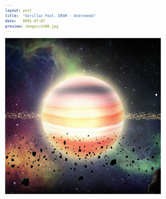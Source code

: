 ```yaml
---
layout: post
title:  "Gorillaz Feat. DRAM - Andromeda"
date:   0091-07-07
preview: images/a108.jpg
---
```


![Gorillaz - Andromeda](/images/a108.jpg)
